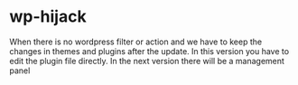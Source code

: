 # wp-hijack
When there is no wordpress filter or action and we have to keep the changes in themes and plugins after the update. In this version you have to edit the plugin file directly. In the next version there will be a management panel
